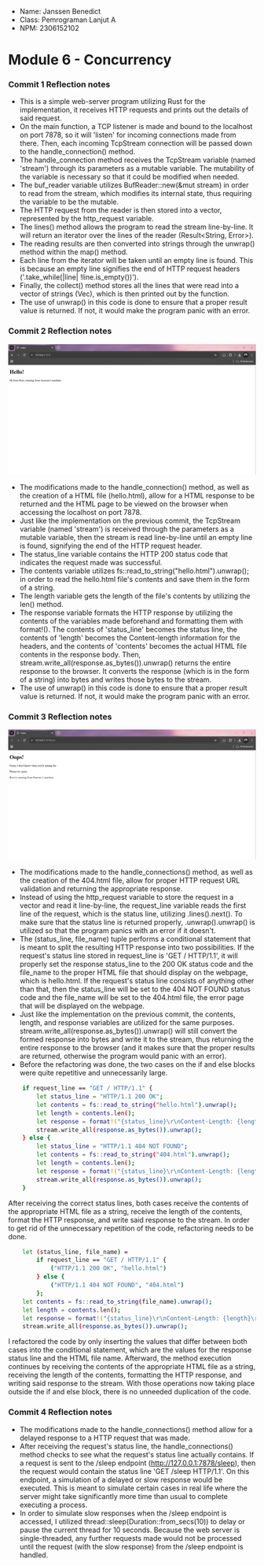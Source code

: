 - Name: Janssen Benedict
- Class: Pemrograman Lanjut A
- NPM: 2306152102

# Module 6 - Concurrency

### Commit 1 Reflection notes

- This is a simple web-server program utilizing Rust for the implementation, it receives HTTP requests and prints out the details of said request.
- On the main function, a TCP listener is made and bound to the localhost on port 7878, so it will 'listen' for incoming connections made from there. Then, each incoming TcpStream connection will be passed down to the handle_connection() method.
- The handle_connection method receives the TcpStream variable (named 'stream') through its parameters as a mutable variable. The mutability of the variable is necessary so that it could be modified when needed.
- The buf_reader variable utilizes BufReader::new(&mut stream) in order to read from the stream, which modifies its internal state, thus requiring the variable to be the mutable.
- The HTTP request from the reader is then stored into a vector, represented by the http_request variable.
- The lines() method allows the program to read the stream line-by-line. It will return an iterator over the lines of the reader (Result<String, Error>).
- The reading results are then converted into strings through the unwrap() method within the map() method.
- Each line from the iterator will be taken until an empty line is found. This is because an empty line signifies the end of HTTP request headers ('.take_while(|line| !line.is_empty())').
- Finally, the collect() method stores all the lines that were read into a vector of strings (Vec<String>), which is then printed out by the function.
- The use of unwrap() in this code is done to ensure that a proper result value is returned. If not, it would make the program panic with an error.

### Commit 2 Reflection notes

![](/images/module_6/milestone_2.png)

- The modifications made to the handle_connection() method, as well as the creation of a HTML file (hello.html), allow for a HTML response to be returned and the HTML page to be viewed on the browser when accessing the localhost on port 7878.
- Just like the implementation on the previous commit, the TcpStream variable (named 'stream') is received through the parameters as a mutable variable, then the stream is read line-by-line until an empty line is found, signifying the end of the HTTP request header.
- The status_line variable contains the HTTP 200 status code that indicates the request made was successful.
- The contents variable utilizes fs::read_to_string("hello.html").unwrap(); in order to read the hello.html file's contents and save them in the form of a string.
- The length variable gets the length of the file's contents by utilizing the len() method.
- The response variable formats the HTTP response by utilizing the contents of the variables made beforehand and formatting them with format!(). The contents of 'status_line' becomes the status line, the contents of 'length' becomes the Content-length information for the headers, and the contents of 'contents' becomes the actual HTML file contents in the response body. Then, stream.write_all(response.as_bytes()).unwrap() returns the entire response to the browser. It converts the response (which is in the form of a string) into bytes and writes those bytes to the stream.
- The use of unwrap() in this code is done to ensure that a proper result value is returned. If not, it would make the program panic with an error.

### Commit 3 Reflection notes

![](/images/module_6/milestone_3.png)

- The modifications made to the handle_connections() method, as well as the creation of the 404.html file, allow for proper HTTP request URL validation and returning the appropriate response.
- Instead of using the http_request variable to store the request in a vector and read it line-by-line, the request_line variable reads the first line of the request, which is the status line, utilizing .lines().next(). To make sure that the status line is returned properly, .unwrap().unwrap() is utilized so that the program panics with an error if it doesn't.
- The (status_line, file_name) tuple performs a conditional statement that is meant to split the resulting HTTP response into two possibilities. If the request's status line stored in request_line is 'GET / HTTP/1.1', it will properly set the response status_line to the 200 OK status code and the file_name to the proper HTML file that should display on the webpage, which is hello.html. If the request's status line consists of anything other than that, then the status_line will be set to the 404 NOT FOUND status code and the file_name will be set to the 404.html file, the error page that will be displayed on the webpage.
- Just like the implementation on the previous commit, the contents, length, and response variables are utilized for the same purposes. stream.write_all(response.as_bytes()).unwrap() will still convert the formed response into bytes and write it to the stream, thus returning the entire response to the browser (and it makes sure that the proper results are returned, otherwise the program would panic with an error).
- Before the refactoring was done, the two cases on the if and else blocks were quite repetitive and unnecessarily large.
```bash
    if request_line == "GET / HTTP/1.1" {
        let status_line = "HTTP/1.1 200 OK";
        let contents = fs::read_to_string("hello.html").unwrap();
        let length = contents.len();
        let response = format!("{status_line}\r\nContent-Length: {length}\r\n\r\n{contents}");
        stream.write_all(response.as_bytes()).unwrap();
    } else {
        let status_line = "HTTP/1.1 404 NOT FOUND";
        let contents = fs::read_to_string("404.html").unwrap();
        let length = contents.len();
        let response = format!("{status_line}\r\nContent-Length: {length}\r\n\r\n{contents}");
        stream.write_all(response.as_bytes()).unwrap();
    }
```
After receiving the correct status lines, both cases receive the contents of the appropriate HTML file as a string, receive the length of the contents, format the HTTP response, and write said response to the stream. In order to get rid of the unnecessary repetition of the code, refactoring needs to be done.
```bash
    let (status_line, file_name) =
        if request_line == "GET / HTTP/1.1" {
            ("HTTP/1.1 200 OK", "hello.html")
        } else {
            ("HTTP/1.1 404 NOT FOUND", "404.html")
        };
    let contents = fs::read_to_string(file_name).unwrap();
    let length = contents.len();
    let response = format!("{status_line}\r\nContent-Length: {length}\r\n\r\n{contents}");
    stream.write_all(response.as_bytes()).unwrap();
```
I refactored the code by only inserting the values that differ between both cases into the conditional statement, which are the values for the response status line and the HTML file name. Afterward, the method execution continues by receiving the contents of the appropriate HTML file as a string, receiving the length of the contents, formatting the HTTP response, and writing said response to the stream. With those operations now taking place outside the if and else block, there is no unneeded duplication of the code.

### Commit 4 Reflection notes

- The modifications made to the handle_connections() method allow for a delayed response to a HTTP request that was made.
- After receiving the request's status line, the handle_connections() method checks to see what the request's status line actually contains. If a request is sent to the /sleep endpoint (http://127.0.0.1:7878/sleep), then the request would contain the status line 'GET /sleep HTTP/1.1'. On this endpoint, a simulation of a delayed or slow response would be executed. This is meant to simulate certain cases in real life where the server might take significantly more time than usual to complete executing a process.
- In order to simulate slow responses when the /sleep endpoint is accessed, I utilized thread::sleep(Duration::from_secs(10)) to delay or pause the current thread for 10 seconds. Because the web server is single-threaded, any further requests made would not be processed until the request (with the slow response) from the /sleep endpoint is handled.